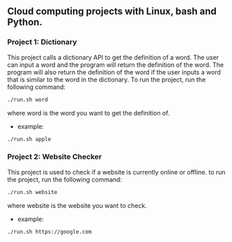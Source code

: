 ## Cloud computing projects with Linux, bash and Python.

### Project 1: Dictionary

This project calls a dictionary API to get the definition of a word. The user can input a word and the program will return the definition of the word. The program will also return the definition of the word if the user inputs a word that is similar to the word in the dictionary.
To run the project, run the following command:

```bash
./run.sh word
```
where word is the word you want to get the definition of.

- example:

```bash
./run.sh apple
```

### Project 2: Website Checker

This project is used to check if a website is currently online or offline. to run the project, run the following command:

```bash
./run.sh website
```
where website is the website you want to check.

- example:

```bash
./run.sh https://google.com
```
